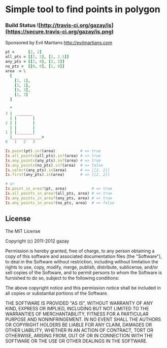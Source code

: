 # Simple tool to find points in polygon

### Build Status ![http://travis-ci.org/gazay/is](https://secure.travis-ci.org/gazay/is.png)

Sponsored by Evil Martians <http://evilmartians.com>

``` ruby
pt =      [2, 2]
all_pts = [[2, 2], [2, 2.5]]
any_pts = [[2, 0], [2, 2]]
no_pts =  [[0, 0], [1, 0]]
area  = \
  [
    [1, 1],
    [3, 1],
    [3, 3],
    [1, 3]
  ]

  ^
3 |  _______
  | |       |
2 | |       |
  | |       |
1 | |_______|
  |_____________>
0   1   2   3

Is.point(pt).in?(area)           # => true
Is.all_points(all_pts).in?(area) # => true
Is.any_points(any_pts).in?(area) # => true
Is.any_points(no_pts).in?(area)  # => false
Is.select(any_pts).in(area)      # => [[2, 2]]
Is.first(any_pts).in(area)       # => [[2, 2]]

# or
Is.point_in_area?(pt, area)           # => true
Is.all_points_in_area?(all_pts, area) # => true
Is.any_points_in_area?(any_pts, area) # => true
Is.any_points_in_area?(no_pts, area)  # => false
```

## License

The MIT License

Copyright (c) 2011-2012 gazay

Permission is hereby granted, free of charge, to any person obtaining a copy of this software and associated documentation files (the "Software"), to deal in the Software without restriction, including without limitation the rights to use, copy, modify, merge, publish, distribute, sublicense, and/or sell copies of the Software, and to permit persons to whom the Software is furnished to do so, subject to the following conditions:

The above copyright notice and this permission notice shall be included in all copies or substantial portions of the Software.

THE SOFTWARE IS PROVIDED "AS IS", WITHOUT WARRANTY OF ANY KIND, EXPRESS OR IMPLIED, INCLUDING BUT NOT LIMITED TO THE WARRANTIES OF MERCHANTABILITY, FITNESS FOR A PARTICULAR PURPOSE AND NONINFRINGEMENT. IN NO EVENT SHALL THE AUTHORS OR COPYRIGHT HOLDERS BE LIABLE FOR ANY CLAIM, DAMAGES OR OTHER LIABILITY, WHETHER IN AN ACTION OF CONTRACT, TORT OR OTHERWISE, ARISING FROM, OUT OF OR IN CONNECTION WITH THE SOFTWARE OR THE USE OR OTHER DEALINGS IN THE SOFTWARE.

